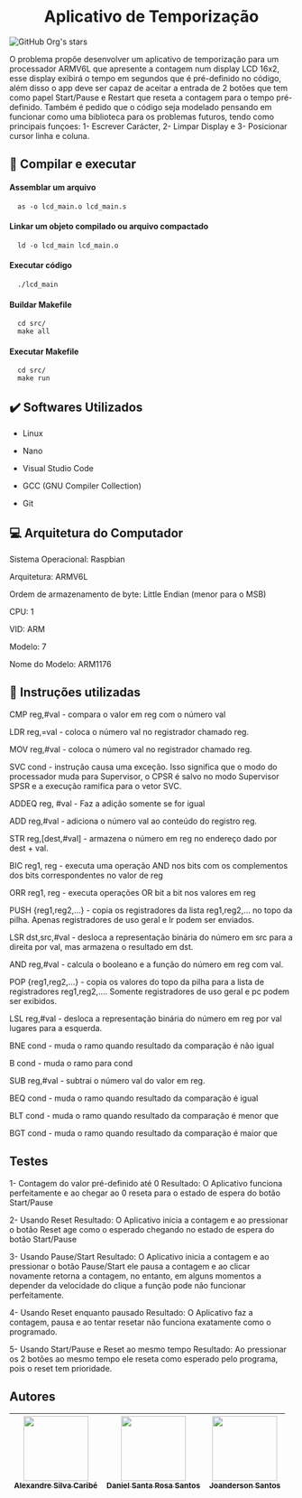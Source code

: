 <h1 align="center">Aplicativo de Temporização</h1> 

![GitHub Org's stars](https://img.shields.io/github/stars/DanielSRS?style=social)

O problema propõe desenvolver um aplicativo de temporização para um processador ARMV6L que apresente a contagem num display LCD 16x2, esse display exibirá o tempo em segundos que é pré-definido no código, além disso o app deve ser capaz de aceitar a entrada de 2 botões que tem como papel Start/Pause e Restart que reseta a contagem para o tempo pré-definido. Também é pedido que o código seja modelado pensando em funcionar como uma biblioteca para os problemas futuros, tendo como principais funçoes: 1- Escrever Carácter, 2- Limpar Display e 3- Posicionar cursor linha e coluna.



## :hammer: Compilar e executar 

#### Assemblar um arquivo

```
  as -o lcd_main.o lcd_main.s
```

#### Linkar um objeto compilado ou arquivo compactado

```
  ld -o lcd_main lcd_main.o
```
#### Executar código

```
  ./lcd_main
```
#### Buildar Makefile

```
  cd src/
  make all
```

#### Executar Makefile

```
  cd src/
  make run
```

## :heavy_check_mark: Softwares Utilizados

- Linux

- Nano

- Visual Studio Code

- GCC (GNU Compiler Collection)

- Git

## :computer: Arquitetura do Computador

Sistema Operacional: Raspbian

Arquitetura:  ARMV6L

Ordem de armazenamento de byte: Little Endian (menor para o MSB)

CPU: 1

VID: ARM

Modelo: 7

Nome do Modelo: ARM1176


## :pencil: Instruções utilizadas
CMP reg,#val -  compara o valor em reg com o número val

LDR reg,=val -  coloca o número val no registrador chamado reg.

MOV reg,#val -  coloca o número val no registrador chamado reg.

SVC cond -  instrução causa uma exceção. Isso significa que o modo do processador muda para Supervisor, o CPSR é salvo no modo Supervisor SPSR e a execução ramifica para o vetor SVC.

ADDEQ reg, #val - Faz a adição somente se for igual

ADD reg,#val -  adiciona o número val ao conteúdo do registro reg.

STR reg,[dest,#val] - armazena o número em reg no endereço dado por dest + val.

BIC reg1, reg - executa uma operação AND nos bits com os complementos dos bits correspondentes no valor de reg

ORR reg1, reg - executa operações OR bit a bit nos valores em reg

PUSH {reg1,reg2,...} -  copia os registradores da lista reg1,reg2,... no topo da pilha. Apenas registradores de uso geral e lr podem ser enviados.

LSR dst,src,#val -  desloca a representação binária do número em src para a direita por val, mas armazena o resultado em dst.

AND reg,#val -  calcula o booleano e a função do número em reg com val.

POP {reg1,reg2,...} - copia os valores do topo da pilha para a lista de registradores reg1,reg2,.... Somente registradores de uso geral e pc podem ser exibidos.


LSL reg,#val -  desloca a representação binária do número em reg por val lugares para a esquerda.

BNE cond - muda o ramo quando resultado da comparação é não igual 

B cond -  muda o ramo para cond

SUB reg,#val -  subtrai o número val do valor em reg.

BEQ cond -   muda o ramo quando resultado da comparação é igual

BLT cond -  muda o ramo quando resultado da comparação é menor que

BGT cond -  muda o ramo quando resultado da comparação é maior que

## Testes
1- Contagem do valor pré-definido até 0
Resultado: O Aplicativo funciona perfeitamente e ao chegar ao 0 reseta para o estado de espera do botão Start/Pause

2- Usando Reset
Resultado: O Aplicativo inicia a contagem e ao pressionar o botão Reset age como o esperado chegando no estado de espera do botão Start/Pause

3- Usando Pause/Start
Resultado: O Aplicativo inicia a contagem e ao pressionar o botão Pause/Start ele pausa a contagem e ao clicar novamente retorna a contagem, no entanto, em alguns momentos a depender da velocidade do clique a função pode não funcionar perfeitamente.

4- Usando Reset enquanto pausado
Resultado: O Aplicativo faz a contagem, pausa e ao tentar resetar não funciona exatamente como o programado.

5- Usando Start/Pause e Reset ao mesmo tempo
Resultado: Ao pressionar os 2 botões ao mesmo tempo ele reseta como esperado pelo programa, pois o reset tem prioridade.

## Autores

| [<img src="https://avatars.githubusercontent.com/u/38389307?v=4" width=115><br><sub>Alexandre Silva Caribé</sub>](https://github.com/AlexandreCaribe) |  [<img src="https://avatars.githubusercontent.com/u/39845798?v=4" width=115><br><sub>Daniel Santa Rosa Santos</sub>](https://github.com/DanielSRS) |  [<img src="https://avatars.githubusercontent.com/u/88436328?v=4" width=115><br><sub>Joanderson Santos</sub>](https://github.com/Joanderson90) |
| :---: | :---: | :---: |
